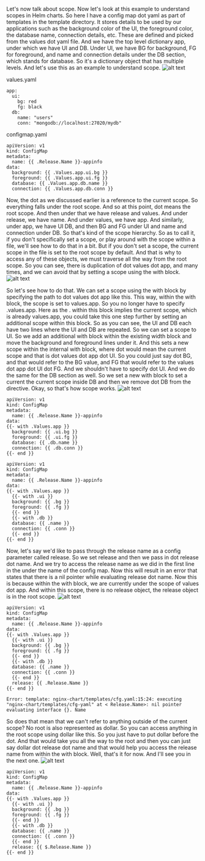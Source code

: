 Let's now talk about scope. Now let's look at this example to understand scopes in Helm charts. So here I have a config map dot yaml as part of templates in the template directory. It stores details to be used by our applications such as the background color of the UI, the foreground color, the database name, connection details, etc. These are defined and picked from the values dot yaml file. And we have the top level dictionary app, under which we have UI and DB. Under UI, we have BG for background, FG for foreground, and name and connection details under the DB section, which stands for database. So it's a dictionary object that has multiple levels. And let's use this as an example to understand scope. 
![alt text](image.png)

values.yaml
```
app:
  ui:
    bg: red
    fg: black
  db:
    name: "users"
    conn: "mongodb://localhost:27020/mydb"
```

configmap.yaml
```
apiVersion: v1
kind: ConfigMap
metadata:
  name: {{ .Release.Name }}-appinfo
data:
  background: {{ .Values.app.ui.bg }}
  foreground: {{ .Values.app.ui.fg }}
  database: {{ .Values.app.db.name }}
  connection: {{ .Values.app.db.conn }}
```

Now, the dot as we discussed earlier is a reference to the current scope. So everything falls under the root scope. And so at this point, dot means the root scope. And then under that we have release and values. And under release, we have name. And under values, we have app. And similarly, under app, we have UI DB, and then BG and FG under UI and name and connection under DB. So that's kind of the scope hierarchy. So as to call it, if you don't specifically set a scope, or play around with the scope within a file, we'll see how to do that in a bit. But if you don't set a scope, the current scope in the file is set to the root scope by default. And that is why to access any of these objects, we must traverse all the way from the root scope. So you can see, there is duplication of dot values dot app, and many times, and we can avoid that by setting a scope using the with block. 
![alt text](image-1.png)



So let's see how to do that. We can set a scope using the with block by specifying the path to dot values dot app like this. This way, within the with block, the scope is set to values.app. So you no longer have to specify .values.app. Here as the . within this block implies the current scope, which is already values.app, you could take this one step further by setting an additional scope within this block. So as you can see, the UI and DB each have two lines where the UI and DB are repeated. So we can set a scope to UI. So we add an additional with block within the existing width block and move the background and foreground lines under it. And this sets a new scope within the internal with block, where dot would mean the current scope and that is dot values dot app dot UI. So you could just say dot BG, and that would refer to the BG value, and FG that would refer to the values dot app dot UI dot FG. And we shouldn't have to specify dot UI. And we do the same for the DB section as well. So we set a new with block to set a current the current scope inside DB and then we remove dot DB from the directive. Okay, so that's how scope works. 
![alt text](image-2.png)

```
apiVersion: v1
kind: ConfigMap
metadata:
  name: {{ .Release.Name }}-appinfo
data:
{{- with .Values.app }}
  background: {{ .ui.bg }}
  foreground: {{ .ui.fg }}
  database: {{ .db.name }}
  connection: {{ .db.conn }}
{{- end }}
```

```
apiVersion: v1
kind: ConfigMap
metadata:
  name: {{ .Release.Name }}-appinfo
data:
{{- with .Values.app }}
  {{- with .ui }}
  background: {{ .bg }}
  foreground: {{ .fg }}
  {{- end }}
  {{- with .db }}
  database: {{ .name }}
  connection: {{ .conn }}
  {{- end }}
{{- end }}
```

Now, let's say we'd like to pass through the release name as a config parameter called release. So we set release and then we pass in dot release dot name. And we try to access the release name as we did in the first line in the under the name of the config map. Now this will result in an error that states that there is a nil pointer while evaluating release dot name. Now this is because within the with block, we are currently under the scope of values dot app. And within this scope, there is no release object, the release object is in the root scope. 
![alt text](image-3.png)

```
apiVersion: v1
kind: ConfigMap
metadata:
  name: {{ .Release.Name }}-appinfo
data:
{{- with .Values.app }}
  {{- with .ui }}
  background: {{ .bg }}
  foreground: {{ .fg }}
  {{- end }}
  {{- with .db }}
  database: {{ .name }}
  connection: {{ .conn }}
  {{- end }}
  release: {{ .Release.Name }}
{{- end }}
```
```
Error: template: nginx-chart/templates/cfg.yaml:15:24: executing "nginx-chart/templates/cfg-yaml" at < Release.Name>: nil pointer evaluating interface {}. Name
```

So does that mean that we can't refer to anything outside of the current scope? No root is also represented as dollar. So you can access anything in the root scope using dollar like this. So you just have to put dollar before the dot. And that would take you all the way to the root and then you can just say dollar dot release dot name and that would help you access the release name from within the with block. Well, that's it for now. And I'll see you in the next one.
![alt text](image-4.png)

```
apiVersion: v1
kind: ConfigMap
metadata:
  name: {{ .Release.Name }}-appinfo
data:
{{- with .Values.app }}
  {{- with .ui }}
  background: {{ .bg }}
  foreground: {{ .fg }}
  {{- end }}
  {{- with .db }}
  database: {{ .name }}
  connection: {{ .conn }}
  {{- end }}
  release: {{ $.Release.Name }}
{{- end }}
```
